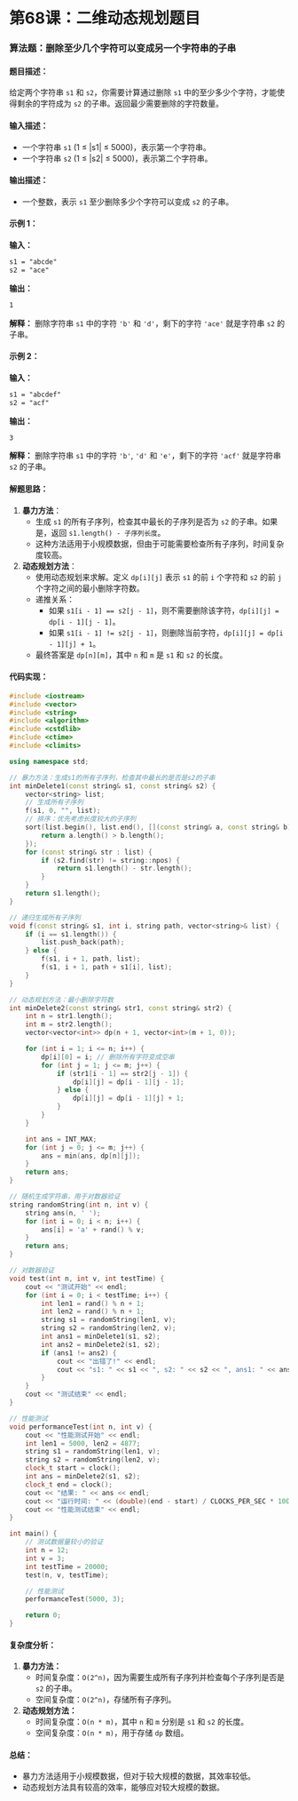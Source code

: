 # 第68课：二维动态规划题目

### 算法题：删除至少几个字符可以变成另一个字符串的子串

#### 题目描述：

给定两个字符串 `s1` 和 `s2`，你需要计算通过删除 `s1` 中的至少多少个字符，才能使得剩余的字符成为 `s2` 的子串。返回最少需要删除的字符数量。

#### 输入描述：

- 一个字符串 `s1` (1 ≤ |s1| ≤ 5000)，表示第一个字符串。
- 一个字符串 `s2` (1 ≤ |s2| ≤ 5000)，表示第二个字符串。

#### 输出描述：

- 一个整数，表示 `s1` 至少删除多少个字符可以变成 `s2` 的子串。

#### 示例 1：

**输入：**

```txt
s1 = "abcde"
s2 = "ace"
```

**输出：**

```txt
1
```

**解释：** 删除字符串 `s1` 中的字符 `'b'` 和 `'d'`，剩下的字符 `'ace'` 就是字符串 `s2` 的子串。

#### 示例 2：

**输入：**

```txt
s1 = "abcdef"
s2 = "acf"
```

**输出：**

```txt
3
```

**解释：** 删除字符串 `s1` 中的字符 `'b'`, `'d'` 和 `'e'`，剩下的字符 `'acf'` 就是字符串 `s2` 的子串。

#### 解题思路：

1. **暴力方法**：
   - 生成 `s1` 的所有子序列，检查其中最长的子序列是否为 `s2` 的子串。如果是，返回 `s1.length() - 子序列长度`。
   - 这种方法适用于小规模数据，但由于可能需要检查所有子序列，时间复杂度较高。
2. **动态规划方法**：
   - 使用动态规划来求解。定义 `dp[i][j]` 表示 `s1` 的前 `i` 个字符和 `s2` 的前 `j` 个字符之间的最小删除字符数。
   - 递推关系：
     - 如果 `s1[i - 1] == s2[j - 1]`，则不需要删除该字符，`dp[i][j] = dp[i - 1][j - 1]`。
     - 如果 `s1[i - 1] != s2[j - 1]`，则删除当前字符，`dp[i][j] = dp[i - 1][j] + 1`。
   - 最终答案是 `dp[n][m]`，其中 `n` 和 `m` 是 `s1` 和 `s2` 的长度。

#### 代码实现：

```cpp
#include <iostream>
#include <vector>
#include <string>
#include <algorithm>
#include <cstdlib>
#include <ctime>
#include <climits>

using namespace std;

// 暴力方法：生成s1的所有子序列，检查其中最长的是否是s2的子串
int minDelete1(const string& s1, const string& s2) {
    vector<string> list;
    // 生成所有子序列
    f(s1, 0, "", list);
    // 排序：优先考虑长度较大的子序列
    sort(list.begin(), list.end(), [](const string& a, const string& b) {
        return a.length() > b.length();
    });
    for (const string& str : list) {
        if (s2.find(str) != string::npos) {
            return s1.length() - str.length();
        }
    }
    return s1.length();
}

// 递归生成所有子序列
void f(const string& s1, int i, string path, vector<string>& list) {
    if (i == s1.length()) {
        list.push_back(path);
    } else {
        f(s1, i + 1, path, list);
        f(s1, i + 1, path + s1[i], list);
    }
}

// 动态规划方法：最小删除字符数
int minDelete2(const string& str1, const string& str2) {
    int n = str1.length();
    int m = str2.length();
    vector<vector<int>> dp(n + 1, vector<int>(m + 1, 0));

    for (int i = 1; i <= n; i++) {
        dp[i][0] = i; // 删除所有字符变成空串
        for (int j = 1; j <= m; j++) {
            if (str1[i - 1] == str2[j - 1]) {
                dp[i][j] = dp[i - 1][j - 1];
            } else {
                dp[i][j] = dp[i - 1][j] + 1;
            }
        }
    }

    int ans = INT_MAX;
    for (int j = 0; j <= m; j++) {
        ans = min(ans, dp[n][j]);
    }
    return ans;
}

// 随机生成字符串，用于对数器验证
string randomString(int n, int v) {
    string ans(n, ' ');
    for (int i = 0; i < n; i++) {
        ans[i] = 'a' + rand() % v;
    }
    return ans;
}

// 对数器验证
void test(int n, int v, int testTime) {
    cout << "测试开始" << endl;
    for (int i = 0; i < testTime; i++) {
        int len1 = rand() % n + 1;
        int len2 = rand() % n + 1;
        string s1 = randomString(len1, v);
        string s2 = randomString(len2, v);
        int ans1 = minDelete1(s1, s2);
        int ans2 = minDelete2(s1, s2);
        if (ans1 != ans2) {
            cout << "出错了!" << endl;
            cout << "s1: " << s1 << ", s2: " << s2 << ", ans1: " << ans1 << ", ans2: " << ans2 << endl;
        }
    }
    cout << "测试结束" << endl;
}

// 性能测试
void performanceTest(int n, int v) {
    cout << "性能测试开始" << endl;
    int len1 = 5000, len2 = 4877;
    string s1 = randomString(len1, v);
    string s2 = randomString(len2, v);
    clock_t start = clock();
    int ans = minDelete2(s1, s2);
    clock_t end = clock();
    cout << "结果: " << ans << endl;
    cout << "运行时间: " << (double)(end - start) / CLOCKS_PER_SEC * 1000 << " 毫秒" << endl;
    cout << "性能测试结束" << endl;
}

int main() {
    // 测试数据量较小的验证
    int n = 12;
    int v = 3;
    int testTime = 20000;
    test(n, v, testTime);

    // 性能测试
    performanceTest(5000, 3);

    return 0;
}
```

#### 复杂度分析：

1. **暴力方法：**
   - 时间复杂度：`O(2^n)`，因为需要生成所有子序列并检查每个子序列是否是 `s2` 的子串。
   - 空间复杂度：`O(2^n)`，存储所有子序列。
2. **动态规划方法：**
   - 时间复杂度：`O(n * m)`，其中 `n` 和 `m` 分别是 `s1` 和 `s2` 的长度。
   - 空间复杂度：`O(n * m)`，用于存储 `dp` 数组。

#### 总结：

- 暴力方法适用于小规模数据，但对于较大规模的数据，其效率较低。
- 动态规划方法具有较高的效率，能够应对较大规模的数据。